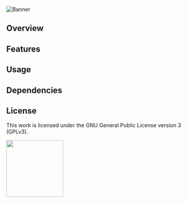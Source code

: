 ![Banner](https://s-christy.com/status-banner-service/chess-engine/banner-slim.svg)

## Overview

## Features

## Usage

## Dependencies

## License

This work is licensed under the GNU General Public License version 3 (GPLv3).

[<img src="https://s-christy.com/status-banner-service/GPLv3_Logo.svg" width="150" />](https://www.gnu.org/licenses/gpl-3.0.en.html)
